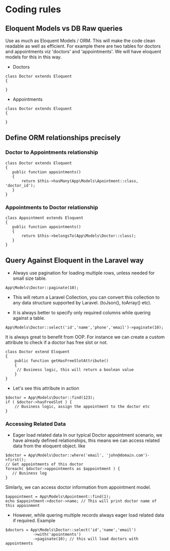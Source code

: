 # Coding rules

## Eloquent Models vs DB Raw queries
Use as much as Eloquent Models / ORM. This will make the code clean readable as well as efficient.
For example there are two tables  for doctors and appointments viz 'doctors' and 'appointments'. We will have eloquent models for this in this way.
* Doctors 
```
class Doctor extends Eloquent
{

}
```

* Appointments 
```
class Doctor extends Eloquent
{

}
```
## Define ORM relationships precisely

### Doctor to Appointments relationship
```
class Doctor extends Eloquent
{
   public function appointments()
   {
       return $this->hasMany(App\Models\Apointment::class, 'doctor_id');
   }
}
```
### Appointments to Doctor relationship
```
class Appointment extends Eloquent
{
   public function appointments()
   {
       return $this->belongsTo(App\Models\Doctor::class);
   }
}
```
## Query Against Eloquent in the Laravel way

* Always use pagination for loading multiple rows, unless needed for small size table.
```
App\Models\Doctor::paginate(10);
```

* This will return a Laravel Collection, you can convert this collection to any data structure supported by Laravel. (toJson(), toArray() etc).

* It is always better to specify only required columns while quering against a table.
```
App\Models\Doctor::select('id','name','phone','email')->paginate(10);
```

It is always great to benefit from OOP. For instance we can create a custom attribute to check if a doctor has free slot or not.
```
class Doctor extend Eloquent 
{
    public function getHasFreeSlotAttribute()
    {
     // Business logic, this will return a boolean value
    }
}
```

* Let's see this attribute in action
```
$doctor = App\Models\Doctor::find(123);
if ( $doctor->hasFreeSlot ) {
    // Business logic, assign the appointment to the doctor etc
}
```

### Accessing Related Data
* Eager load related data 
In our typical Doctor appointment scenario, we have already defined relationships, this means we can access related data from the eloquent object. like
``` 
$doctor = App\Models\Doctor::where('email', 'john@domain.com')->first();
// Get appointments of this doctor
foreach( $doctor->appointments as $appointment ) {
   // Business log
}
```

Simlarly, we can access doctor information from appointment model.
```
$appointment = App\Models\Apointment::find(1);
echo $appointment->doctor->name; // This will print doctor name of this appoinment
```


* However, while quering multiple records always eager load related data if required. Example
```
$doctors = App\Models\Doctor::select('id','name','email')
            ->with('apointments')
            ->paginate(10); // this will load doctors with appointments
```
